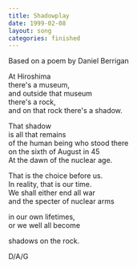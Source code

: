 ```yaml
---
title: Shadowplay
date: 1999-02-08
layout: song
categories: finished
---
```

<div class="notes">Based on a poem by Daniel Berrigan</div>

At Hiroshima  
there's a museum,  
and outside that museum  
there's a rock,  
and on that rock there's a shadow.

That shadow  
is all that remains  
of the human being who stood there  
on the sixth of August in 45  
At the dawn of the nuclear age.

That is the choice before us.  
In reality, that is our time.  
We shall either end all war   
and the specter of nuclear arms

in our own lifetimes,  
or we well all become

shadows
on the rock.
<div class="chords">D/A/G</div>
